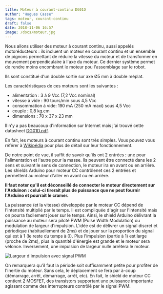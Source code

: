 ```yaml
---
title: Moteur à courant-continu DG01D
author: "Hugues Casse"
tags: moteur, courant-continu
draft: false
date: 2018-11-06 16:57
image: /docs/moteur.jpg
---
```


Nous allons utiliser des moteur à courant continu, aussi appelés motoréducteurs : ils incluent un moteur en courant continu et un ensemble de pignons permettant de réduire la vitesse du moteur et de transformer en mouvement perpendiculaire à l'axe du moteur. Ce dernier système permet de rendre moins encombrant le moteur pou l'assemblage sur le robot.

Ils sont constitué d'un double sortie sur axe Ø5 mm à double méplat.

Les caractéristiques de ces moteurs sont les suivantes :

* alimentation : 3 à 9 Vcc (7,2 Vcc nominal)
* vitesse à vide : 90 tours/min sous 4,5 Vcc
* consommation à vide: 190 mA (250 mA maxi) sous 4,5 Vcc
* couple : 0,8 kg.cm
* dimensions : 70 x 37 x 23 mm

Il n'y a pas beaucoup d'information sur Internet mais j'ai trouvé cette datasheet [DG01D.pdf](/docs/DG01D.pdf).

En fait, les moteurs à courant continu sont très simples. Vous pouvez vous référer à [Wikipédia](https://fr.wikipedia.org/wiki/Machine_%C3%A0_courant_continu) pour plus de détail sur leur fonctionnement.

De notre point de vue, il suffit de savoir qu'ils ont 2 entrées : une pour l'alimentation et l'autre pour la masse. Ils peuvent être connecté dans les 2 sens et suivant le sens de connection, le moteur ira en avant ou en arrière. Les shields Arduino pour moteur CC contrôlenet ces 2 entrées et permettent au moteur d'aller en avant ou en arrière.

**Il faut noter qu'il est déconseillé de connecter le moteur directement sur l'Arduinon : celui-ci tirerait plus de puissance que ne peut fournir l'Arduino et pourrait le cramer.**

La puissance (et la vitesse) développée par le moteur CC dépend de l'intensité multiplié par le temps. Il est compliquée d'agir sur l'intensité mais on pourra facilement jouer sur le temps. Ainsi, le shield Arduino délivrant la puissance au moteur sera piloté PWM (Pulse Width Modulation) ou modulation de largeur d'impulsion. L'idée est de délivrer un signal discret et périodique (habituellement de 2ms) et de jouer sur la proportion du signal qui est à 1 (le reste du temps à 0). Plus l'impulsion (partie à 1) est large (proche de 2ms), plus la quantité d'énergie est grande et le moteur sera vélonce. Inversement, une impulsion de largeur nulle arrêtera le moteur.

![Largeur d'impulsion avec signal PWM](/docs/pwm_duty.png)

On remarquera qu'il faut la période soit suffisamment petite pour profiter de l'inertie du moteur. Sans cela, le déplacement se fera par à-coup (démarrage, arrêt, démarrage, arrêt, etc). En fait, le shield de moteur CC contient 2 MOSFET, des transistors supportant une puissance importante agissant comme des interrupteurs contrôlé par le signal PWM.

